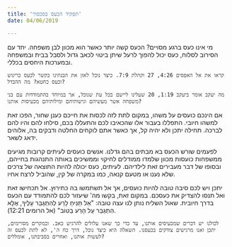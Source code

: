 ```yaml
---
title: 'תפקיד הכעס בסכסוך'
date: 04/06/2019

---
```


מי אינו כעס ברגע מסויים? הכעס קשה יותר כאשר הוא מכוון לבן משפחה. יחד עם הסירוב לסלוח, כעס יכול להפוך לרעל שיתן ביטוי לכאב גדול ולסבל בבית ובמשפחה ובמערכות היחסים בכללי.

`קראו את אל האפסים 4:26, 27 וקהלת 7:9. כיצד נוכל לאזן את הבנתינו בקשר לכעס כריגוש וכעס כחטא? מה ההבדל?`

`מה יעקב אומר ביעקב 1:19, 20 שעלינו ליישם בכל עת שנוכל, אך במיוחד בהתמודדות עם בני משפחה אשר מעשיהם וגישותיהם ומילותיהם מכעיסות אותנו?`

אם הינכם כועסים על משהו, במקום לתת לזה לכסות את חייכם כענן שחור, הפכו זאת למשהו חיובי. התפללו בעבור אלו שהכאיבו לכם והתעללו בכם, סילחו להם והיו להם לברכה. תחילה יתכן ולא יהיה קל, אך כאשר אתם לוקחים החלטה ודבקים בה, אלוהים ידאג לשאר.

לפעמים שורש הכעס בא מבתים בהם גדלנו. אנשים כועסים לעיתים קרובות מגיעים ממשפחות כועסות מכוון שלמדו ממודלים לחיקוי וממשיכים באותה התנהגות בחייהם, ובסופו של דבר מעבירים זאת לילדיהם. לעיתים, כעס יכולה להיות התוצאה של צרכים שלא נענו או מטעם קנאה, כמו במקרה של קין, שהוביל לרצח אחיו.

יתכן ויש לכם סיבה טובה להיות כועסים, אך אל תשתמשו בה כתירוץ. אל תכחישו זאת ואל תנסו להצדיק את כעסכם. במקום זאת, בקשו מה' שיעזור לכם להתמודד עם הכעס בדרך חיובית. שאול השליח נותן לנו עצה טובה: "אַל תַּנִּיחַ לָרַע לְהִתְגַּבֵּר עָלֶיךָ, אֶלָּא הִתְגַּבֵּר עַל הָרַע בַּטּוֹב" (אל הרומים 12:21).

`לכולנו יש דברים שמכעיסים אותנו, עד כדי כך שאנו עלולים להרגיש כאב. ובמקרים מסויימים, יתכן ואנו מרגישים צודקים בכעסנו. השאלה היא כיצד נוכל, דרך כח ה', לא לתת לכעס זה לעשות אותנו, ואחרים בסביבתנו, אומללים?`